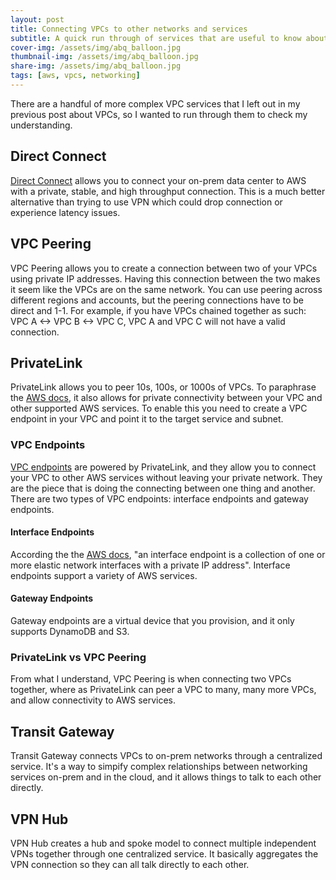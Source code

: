 ```yaml
---
layout: post
title: Connecting VPCs to other networks and services
subtitle: A quick run through of services that are useful to know about VPCs
cover-img: /assets/img/abq_balloon.jpg
thumbnail-img: /assets/img/abq_balloon.jpg
share-img: /assets/img/abq_balloon.jpg
tags: [aws, vpcs, networking]
---
```


There are a handful of more complex VPC services that I left out in my previous post about VPCs, so I wanted to run through them to check my understanding.

## Direct Connect
[Direct Connect](https://docs.aws.amazon.com/whitepapers/latest/aws-vpc-connectivity-options/aws-direct-connect.html) allows you to connect your on-prem data center to AWS with a private, stable, and high throughput connection. This is a much better alternative than trying to use VPN which could drop connection or experience latency issues.

## VPC Peering
VPC Peering allows you to create a connection between two of your VPCs using private IP addresses. Having this connection between the two makes it seem like the VPCs are on the same network. You can use peering across different regions and accounts, but the peering connections have to be direct and 1-1. For example, if you have VPCs chained together as such: VPC A <-> VPC B <-> VPC C, VPC A and VPC C will not have a valid connection. 

## PrivateLink
PrivateLink allows you to peer 10s, 100s, or 1000s of VPCs. To paraphrase the [AWS docs](https://docs.aws.amazon.com/vpc/latest/userguide/endpoint-services-overview.html), it also allows for private connectivity between your VPC and other supported AWS services. To enable this you need to create a VPC endpoint in your VPC and point it to the target service and subnet.

### VPC Endpoints
[VPC endpoints](https://docs.aws.amazon.com/whitepapers/latest/aws-privatelink/what-are-vpc-endpoints.html) are powered by PrivateLink, and they allow you to connect your VPC to other AWS services without leaving your private network. They are the piece that is doing the connecting between one thing and another. There are two types of VPC endpoints: interface endpoints and gateway endpoints.

#### Interface Endpoints
According the the [AWS docs](https://docs.aws.amazon.com/whitepapers/latest/aws-privatelink/what-are-vpc-endpoints.html), "an interface endpoint is a collection of one or more elastic network interfaces with a private IP address". Interface endpoints support a variety of AWS services.

#### Gateway Endpoints
Gateway endpoints are a virtual device that you provision, and it only supports DynamoDB and S3.

### PrivateLink vs VPC Peering
From what I understand, VPC Peering is when connecting two VPCs together, where as PrivateLink can peer a VPC to many, many more VPCs, and allow connectivity to AWS services.

## Transit Gateway
Transit Gateway connects VPCs to on-prem networks through a centralized service. It's a way to simpify complex relationships between networking services on-prem and in the cloud, and it allows things to talk to each other directly. 

## VPN Hub
VPN Hub creates a hub and spoke model to connect multiple independent VPNs together through one centralized service. It basically aggregates the VPN connection so they can all talk directly to each other.